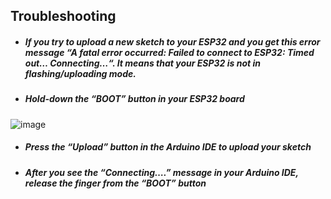 ## Troubleshooting

- ##### If you try to upload a new sketch to your ESP32 and you get this error message “A fatal error occurred: Failed to connect to ESP32: Timed out… Connecting…“. It means that your ESP32 is not in flashing/uploading mode.
- ##### Hold-down the “BOOT” button in your ESP32 board

![image](https://user-images.githubusercontent.com/112697142/217801373-60b05025-de8f-41c6-a5b5-538382cc074f.png)

- ##### Press the “Upload” button in the Arduino IDE to upload your sketch
- ##### After you see the  “Connecting….” message in your Arduino IDE, release the finger from the “BOOT” button


